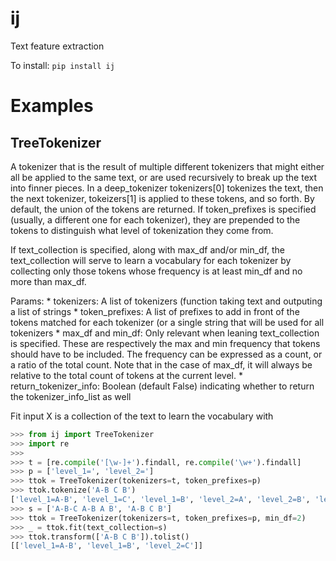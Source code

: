 # ij

Text feature extraction

To install:	```pip install ij```


# Examples

## TreeTokenizer

A tokenizer that is the result of multiple different tokenizers that might either all be applied to the
same text, or are used recursively to break up the text into finner pieces.
In a deep_tokenizer tokenizers[0] tokenizes the text, then the next tokenizer, tokeizers[1] is applied to these
tokens, and so forth. By default, the union of the tokens are returned. If token_prefixes is specified (usually,
a different one for each tokenizer), they are prepended to the tokens to distinguish what level of tokenization
they come from.

If text_collection is specified, along with max_df and/or min_df, the text_collection will serve to learn a
vocabulary for each tokenizer by collecting only those tokens whose frequency is at least min_df and no more than
max_df.

Params:
    * tokenizers: A list of tokenizers (function taking text and outputing a list of strings
    * token_prefixes: A list of prefixes to add in front of the tokens matched for each tokenizer
    (or a single string that will be used for all tokenizers
    * max_df and min_df: Only relevant when leaning text_collection is specified.
    These are respectively the max and min frequency that tokens should have to be included.
    The frequency can be expressed as a count, or a ratio of the total count.
    Note that in the case of max_df, it will always be relative to the total count of tokens at the current level.
    * return_tokenizer_info: Boolean (default False) indicating whether to return the tokenizer_info_list as well

Fit input X is a collection of the text to learn the vocabulary with


```python
>>> from ij import TreeTokenizer
>>> import re
>>>
>>> t = [re.compile('[\w-]+').findall, re.compile('\w+').findall]
>>> p = ['level_1=', 'level_2=']
>>> ttok = TreeTokenizer(tokenizers=t, token_prefixes=p)
>>> ttok.tokenize('A-B C B')
['level_1=A-B', 'level_1=C', 'level_1=B', 'level_2=A', 'level_2=B', 'level_2=C', 'level_2=B']
>>> s = ['A-B-C A-B A B', 'A-B C B']
>>> ttok = TreeTokenizer(tokenizers=t, token_prefixes=p, min_df=2)
>>> _ = ttok.fit(text_collection=s)
>>> ttok.transform(['A-B C B']).tolist()
[['level_1=A-B', 'level_1=B', 'level_2=C']]
```
